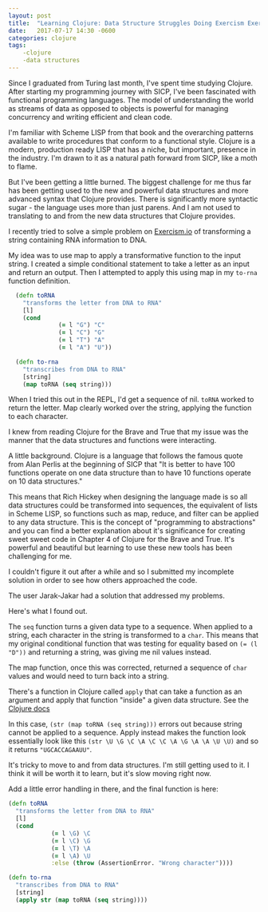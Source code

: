```yaml
---
layout: post
title:  "Learning Clojure: Data Structure Struggles Doing Exercism Exercises"
date:   2017-07-17 14:30 -0600
categories: clojure
tags:
    -clojure
    -data structures
---
```


Since I graduated from Turing last month, I've spent time studying Clojure. After starting my programming journey with SICP, I've been fascinated with functional programming languages. The model of understanding the world as streams of data as opposed to objects is powerful for managing concurrency and writing efficient and clean code.

I'm familiar with Scheme LISP from that book and the overarching patterns available to write procedures that conform to a functional style. Clojure is a modern, production ready LISP that has a niche, but important, presence in the industry. I'm drawn to it as a natural path forward from SICP, like a moth to flame.

But I've been getting a little burned. The biggest challenge for me thus far has been getting used to the new and powerful data structures and more advanced syntax that Clojure provides. There is significantly more syntactic sugar - the language uses more than just parens. And I am not used to translating to and from the new data structures that Clojure provides.

I recently tried to solve a simple problem on [Exercism.io](http://exercism.io/exercises/clojure/rna-transcription/readme) of transforming a string containing RNA information to DNA.

My idea was to use map to apply a transformative function to the input string. I created a simple conditional statement to take a letter as an input and return an output. Then I attempted to apply this using map in my `to-rna` function definition.

``` clojure
  (defn toRNA
    "transforms the letter from DNA to RNA"
    [l]
    (cond
              (= l "G") "C"
              (= l "C") "G"
              (= l "T") "A"
              (= l "A") "U"))

  (defn to-rna
    "transcribes from DNA to RNA"
    [string]
    (map toRNA (seq string)))
```

When I tried this out in the REPL, I'd get a sequence of nil. `toRNA` worked to return the letter. Map clearly worked over the string, applying the function to each character.

I knew from reading Clojure for the Brave and True that my issue was the manner that the data structures and functions were interacting.

A little background. Clojure is a language that follows the famous quote from Alan Perlis at the beginning of SICP that "It is better to have 100 functions operate on one data structure than to have 10 functions operate on 10 data structures."

This means that Rich Hickey when designing the language made is so all data structures could be transformed into sequences, the equivalent of lists in Scheme LISP, so functions such as map, reduce, and filter can be applied to any data structure. This is the concept of "programming to abstractions" and you can find a better explanation about it's significance for creating sweet sweet code in Chapter 4 of Clojure for the Brave and True. It's powerful and beautiful but learning to use these new tools has been challenging for me.

I couldn't figure it out after a while and so I submitted my incomplete solution in order to see how others approached the code.

The user Jarak-Jakar had a solution that addressed my problems.

Here's what I found out.

The `seq` function turns a given data type to a sequence. When applied to a string, each character in the string is transformed to a `char`. This means that my original conditional function that was testing for equality based on `(= (l "D"))` and returning a string, was giving me nil values instead.

The map function, once this was corrected, returned a sequence of `char` values and would need to turn back into a string.

There's a function in Clojure called `apply` that can take a function as an argument and apply that function "inside" a given data structure. See the [Clojure docs](https://clojuredocs.org/clojure.core/apply)

In this case, `(str (map toRNA (seq string)))` errors out because string cannot be applied to a sequence. Apply instead makes the function look essentially look like this `(str \U \G \C \A \C \C \A \G \A \A \U \U)` and so it returns `"UGCACCAGAAUU"`.

It's tricky to move to and from data structures. I'm still getting used to it. I think it will be worth it to learn, but it's slow moving right now.

Add a little error handling in there, and the final function is here:

```clojure
(defn toRNA
  "transforms the letter from DNA to RNA"
  [l]
  (cond
            (= l \G) \C
            (= l \C) \G
            (= l \T) \A
            (= l \A) \U
            :else (throw (AssertionError. "Wrong character"))))

(defn to-rna
  "transcribes from DNA to RNA"
  [string]
  (apply str (map toRNA (seq string))))
```
